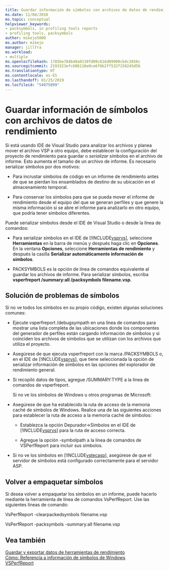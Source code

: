 ```yaml
---
title: Guardar información de símbolos con archivos de datos de rendimiento | Microsoft Docs
ms.date: 11/04/2016
ms.topic: conceptual
helpviewer_keywords:
- packsymbols, in profiling tools reports
- profiling tools, packsymbols
author: mikejo5000
ms.author: mikejo
manager: jillfra
ms.workload:
- multiple
ms.openlocfilehash: 1785be784b48a0130fd09c616d09900cb4c2656c
ms.sourcegitcommit: 2193323efc608118e0ce6f6b2ff532f158245d56
ms.translationtype: HT
ms.contentlocale: es-ES
ms.lasthandoff: 01/25/2019
ms.locfileid: "54975899"
---
```

# <a name="saving-symbol-information-with-performance-data-files"></a>Guardar información de símbolos con archivos de datos de rendimiento

Si está usando IDE de Visual Studio para analizar los archivos y planea mover el archivo VSP a otro equipo, debe establecer la configuración del proyecto de rendimiento para guardar o *serializar* símbolos en el archivo de informe. Esto aumenta el tamaño de un archivo de informe. Es necesario serializar símbolos por dos motivos:

- Para incrustar símbolos de código en un informe de rendimiento antes de que se pierdan los ensamblados de destino de su ubicación en el almacenamiento temporal.

- Para conservar los símbolos para que se pueda mover el informe de rendimiento desde el equipo del que se generan perfiles y que genere la misma información si se abre el informe para analizarlo en otro equipo, que podría tener símbolos diferentes.

Puede serializar símbolos desde el IDE de Visual Studio o desde la línea de comandos:

- Para serializar símbolos en el IDE de [!INCLUDE[vsprvs](../code-quality/includes/vsprvs_md.md)], seleccione **Herramientas** en la barra de menús y después haga clic en **Opciones**. En la ventana **Opciones**, seleccione **Herramientas de rendimiento** y después la casilla **Serializar automáticamente información de símbolos**.

- PACKSYMBOLS es la opción de línea de comandos equivalente al guardar los archivos de informe. Para serializar símbolos, escriba **vsperfreport /summary:all /packsymbols filename.vsp**.

## <a name="troubleshooting-symbol-problems"></a>Solución de problemas de símbolos

Si no ve todos los símbolos en su propio código, existen algunas soluciones comunes:

- Ejecute vsperfreport /debugsympath en una línea de comandos para mostrar una lista completa de las ubicaciones donde los componentes del generador de perfiles están cargando información de símbolos y si coinciden los archivos de símbolos que se utilizan con los archivos que utiliza el proyecto.

- Asegúrese de que ejecuta vsperfreport con la marca /PACKSYMBOLS o, en el IDE de [!INCLUDE[vsprvs](../code-quality/includes/vsprvs_md.md)], que tiene seleccionada la opción de serializar información de símbolos en las opciones del explorador de rendimiento general.

- Si recopiló datos de tipos, agregue /SUMMARY:TYPE a la línea de comandos de vsperfreport.

  Si no ve los símbolos de Windows u otros programas de Microsoft:

- Asegúrese de que ha establecido la ruta de acceso de la memoria caché de símbolos de Windows. Realice una de las siguientes acciones para establecer la ruta de acceso a la memoria caché de símbolos:

  - Establezca la opción Depurador->Símbolos en el IDE de [!INCLUDE[vsprvs](../code-quality/includes/vsprvs_md.md)] para la ruta de acceso correcta.

  - Agregue la opción -symbolpath a la línea de comandos de VSPerfReport para incluir sus símbolos.

- Si no ve los símbolos en [!INCLUDE[vstecasp](../code-quality/includes/vstecasp_md.md)], asegúrese de que el servidor de símbolos está configurado correctamente para el servidor ASP.

## <a name="repacking-symbols"></a>Volver a empaquetar símbolos

Si desea volver a empaquetar los símbolos en un informe, puede hacerlo mediante la herramienta de línea de comandos VsPerfReport. Use las siguientes líneas de comando:

VsPerfReport -clearpackedsymbols filename.vsp

VsPerfReport -packsymbols -summary:all filename.vsp

## <a name="see-also"></a>Vea también

[Guardar y exportar datos de herramientas de rendimiento](../profiling/saving-and-exporting-performance-tools-data.md)  
[Cómo: Referencia a información de símbolos de Windows](../profiling/how-to-reference-windows-symbol-information.md)  
[VSPerfReport](../profiling/vsperfreport.md)